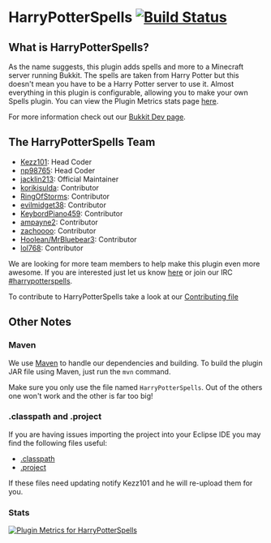 # HarryPotterSpells [![Build Status](https://travis-ci.org/HarryPotterSpells/HarryPotterSpells.svg?branch=master)](https://travis-ci.org/HarryPotterSpells/HarryPotterSpells)

## What is HarryPotterSpells? ##

As the name suggests, this plugin adds spells and more to a Minecraft server running Bukkit. The spells are taken from Harry Potter but this doesn't mean you have to be a Harry Potter server to use it. Almost everything in this plugin is configurable, allowing you to make your own Spells plugin. You can view the Plugin Metrics stats page [here](http://mcstats.org/plugin/HarryPotterSpells).

For more information check out our [Bukkit Dev page](http://dev.bukkit.org/server-mods/harrypotterspells).

## The HarryPotterSpells Team ##

+ [Kezz101](http://forums.bukkit.org/members/kezz101.90637645/): Head Coder
+ [np98765](http://forums.bukkit.org/members/np98765.17954/): Head Coder
+ [jacklin213](https://forums.bukkit.org/members/jacklin213.103857/): Official Maintainer
+ [korikisulda](http://forums.bukkit.org/members/korikisulda.90675487/): Contributor
+ [RingOfStorms](http://forums.bukkit.org/members/ringofstorms.52391/): Contributor
+ [evilmidget38](http://forums.bukkit.org/members/evilmidget38.97830/): Contributor
+ [KeybordPiano459](http://forums.bukkit.org/members/keybordpiano459.90643667/): Contributor
+ [ampayne2](http://forums.bukkit.org/members/ampayne2.90675729/): Contributor
+ [zachoooo](http://forums.bukkit.org/members/zachoooo.1858/): Contributor
+ [Hoolean/MrBluebear3](http://forums.bukkit.org/members/hoolean.90699782/): Contributor
+ [lol768](https://forums.bukkit.org/members/lol768.90686461/): Contributor

We are looking for more team members to help make this plugin even more awesome. If you are interested just let us know [here](http://forums.bukkit.org/threads/harrypotterspells.149902/) or join our IRC [#harrypotterspells](http://webchat.esper.net/?channels=#harrypotterspells).

To contribute to HarryPotterSpells take a look at our [Contributing file](https://github.com/HarryPotterSpells/HarryPotterSpells/blob/master/CONTRIBUTING.md)

## Other Notes ##

### Maven ###

We use [Maven](http://maven.apache.org/) to handle our dependencies and building. To build the plugin JAR file using Maven, just run the `mvn` command.
  
Make sure you only use the file named `HarryPotterSpells`. Out of the others one won't work and the other is far too big!

### .classpath and .project ###

If you are having issues importing the project into your Eclipse IDE you may find the following files useful:
+ [.classpath](http://www.mediafire.com/view/3cf26n282tyf044/.classpath)
+ [.project](http://www.mediafire.com/view/b3c36r69nabnw3v/.project)

If these files need updating notify Kezz101 and he will re-upload them for you.

### Stats ###
[![Plugin Metrics for HarryPotterSpells](http://i.mcstats.org/HarryPotterSpells/Global+Statistics.png)](http://mcstats.org/plugin/HarryPotterSpells)

